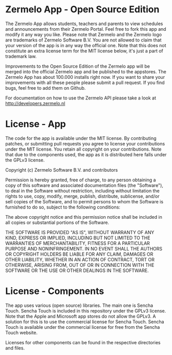 Zermelo App - Open Source Edition
=================================

The Zermelo App allows students, teachers and parents to view schedules and announcements from their Zermelo Portal. Feel free to
fork this app and modify it any way you like. Please note that Zermelo and the Zermelo logo are trademarks of Zermelo Software B.V.
You are not allowed to claim that your version of the app is in any way the official one. Note that this does not constitute an extra
license term for the MIT license below, it's just a part of trademark law.

Improvements to the Open Source Edition of the Zermelo app will be merged into the official Zermelo app and be published to the appstores.
The Zermelo App has about 100.000 installs right now. If you want to share your improvements with all these people please submit a pull request.
If you find bugs, feel free to add them on Github.

For documentation on how to use the Zermelo API please take a look at http://developers.zermelo.nl

License - App
=============

The code for the app is available under the MIT license. By contributing patches, or submitting pull requests you agree
to license your contributions under the MIT license. You retain all copyright on your contributions. Note that due to the components used,
the app as it is distributed here falls under the GPLv3 license.

Copyright (c) Zermelo Software B.V. and contributors

Permission is hereby granted, free of charge, to any person
obtaining a copy of this software and associated documentation
files (the "Software"), to deal in the Software without
restriction, including without limitation the rights to use,
copy, modify, merge, publish, distribute, sublicense, and/or sell
copies of the Software, and to permit persons to whom the
Software is furnished to do so, subject to the following
conditions:

The above copyright notice and this permission notice shall be
included in all copies or substantial portions of the Software.

THE SOFTWARE IS PROVIDED "AS IS", WITHOUT WARRANTY OF ANY KIND,
EXPRESS OR IMPLIED, INCLUDING BUT NOT LIMITED TO THE WARRANTIES
OF MERCHANTABILITY, FITNESS FOR A PARTICULAR PURPOSE AND
NONINFRINGEMENT. IN NO EVENT SHALL THE AUTHORS OR COPYRIGHT
HOLDERS BE LIABLE FOR ANY CLAIM, DAMAGES OR OTHER LIABILITY,
WHETHER IN AN ACTION OF CONTRACT, TORT OR OTHERWISE, ARISING
FROM, OUT OF OR IN CONNECTION WITH THE SOFTWARE OR THE USE OR
OTHER DEALINGS IN THE SOFTWARE.

License - Components
====================

The app uses various (open source) libraries. The main one is Sencha Touch. Sencha Touch is included in this repository under the GPLv3
license. Note that the Apple and Microsoft app stores do not allow the GPLv3. A solution for this is to use the commercial license for
Sencha Touch. Sencha Touch is available under the commercial license for free from the Sencha Touch website.

Licenses for other components can be found in the respective directories and files.
